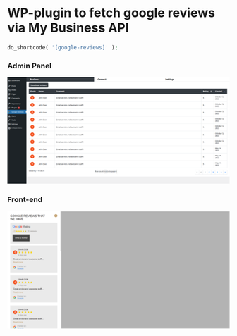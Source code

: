 # WP-plugin to fetch google reviews via My Business API

```php
do_shortcode( '[google-reviews]' );
```
### Admin Panel
![alt text](https://github.com/SidunOleh/google-reviews/blob/main/src/assets/public/img/google-reviews-admin.png?raw=true)
### Front-end
![alt text](https://github.com/SidunOleh/google-reviews/blob/main/src/assets/public/img/google-reviews.png?raw=true)